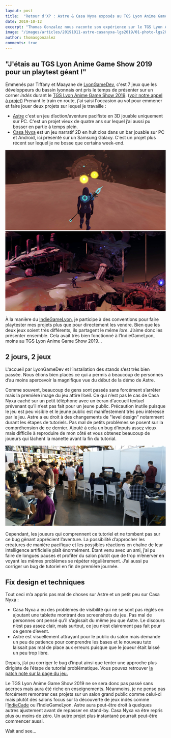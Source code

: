```yaml
---
layout: post
title:  "Retour d'XP : Astre & Casa Nyxa exposés au TGS Lyon Anime Game Show 2019"
date: 2019-10-12
excerpt: "Thomas Gonzalez nous raconte son expérience sur le TGS Lyon Anime Game Show 2019 : j'étais au TGS Lyon Anime Game Show 2019 pour un playtest géant !"
image: "/images/articles/20191011-astre-casanyxa-lgs2019/01-photo-lgs2019.jpg"
author: thomasgonzalez
comments: true
---
```


## "J'étais au TGS Lyon Anime Game Show 2019 pour un playtest géant !"
Emmenés par Tiffany et Maayane de [LyonGameDev](https://lyongamedev.pro), c'est 7 jeux que les développeurs du bassin lyonnais ont pris le temps de présenter sur un corner *indés* durant le [TGS Lyon Anime Game Show 2019](https://tgs-lyongameshow.fr/). ([voir notre appel à projet](https://lyongamedev.pro/blog/lyongameshow2019/))
Prenant le train en route, j'ai saisi l'occasion au vol pour emmener et faire jouer deux projets sur lequel je travaille :

  - [Astre](https://conkerjak.itch.io/astre) c'est un jeu d’action/aventure pacifiste en 3D jouable uniquement sur PC. C'est un projet vieux de quatre ans sur lequel j’ai aussi pu bosser en partie à temps plein. 
  - [Casa Nyxa](https://conkerjak.itch.io/casa-nyxa?secret=8nwwyCJXXloZB4BbRjnD2tnRPbc) est un jeu narratif 2D en huit clos dans un bar jouable sur PC et Android, ici présenté sur un Samsung Galaxy. C'est un projet plus récent sur lequel je ne bosse que certains week-end.

 ![Screenshot : Astre](/images/articles/20191011-astre-casanyxa-lgs2019/03-photo-lgs2019.jpg) ![Screenshot : Astre](/images/articles/20191011-astre-casanyxa-lgs2019/04-photo-lgs2019.jpg)  

À la manière du [IndieGameLyon](https://www.facebook.com/events/mjc-monplaisir-le-karbone/indie-game-lyon-1/2093467614025809/), je participe à des conventions pour faire playtester mes projets plus que pour directement les vendre. Bien que les deux jeux soient très différents, ils partagent le même *lore*. J’aime donc les présenter ensemble. Cela avait très bien fonctionné à l’IndieGameLyon, moins au TGS Lyon Anime Game Show 2019...

## 2 jours, 2 jeux
L'accueil par LyonGameDev et l’installation des stands s’est très bien passée. Nous étions bien placés ce qui a permis à beaucoup de personnes d’au moins apercevoir la magnifique vue du début de la démo de Astre.

Comme souvent, beaucoup de gens sont passés sans forcément s’arrêter mais la première image du jeu attire l’oeil. Ce qui n’est pas le cas de Casa Nyxa caché sur un petit téléphone avec un écran d'accueil textuel prévenant qu’il n’est pas fait pour un jeune public. Précaution inutile puisque le jeu est peu visible et le jeune public est manifestement très peu intéressé par le jeu. Astre a eu droit à des changements de "level design" notamment durant les étapes de tutoriels. Pas mal de petits problèmes se posent sur la compréhension de ce dernier. Ajouté à cela un bug d’inputs assez vieux mais difficile à reproduire de mon côté et vous obtenez beaucoup de joueurs qui lâchent la manette avant la fin du tutorial.

![Screenshot : Astre](/images/articles/20191011-astre-casanyxa-lgs2019/02-photo-lgs2019.jpg)  

Cependant, les joueurs qui comprennent ce tutoriel et ne tombent pas sur ce bug gênant apprécient l’aventure. La possibilité d’approcher les créatures de manière pacifique et les possibles réactions en chaîne de leur intelligence artificielle plaît énormément. Étant venu avec un ami, j’ai pu faire de longues pauses et profiter du salon plutôt que de trop m’énerver en voyant les mêmes problèmes se répéter régulièrement. J’ai aussi pu corriger un bug de tutoriel en fin de première journée.

## Fix design et techniques
Tout ceci m’a appris pas mal de choses sur Astre et un petit peu sur Casa Nyxa :

  - Casa Nyxa a eu des problèmes de visibilité qui ne se sont pas réglés en ajoutant une tablette montrant des screenshots du jeu. Pas mal de personnes ont pensé qu’il s’agissait du même jeu que Astre. Le discours n’est pas assez clair, mais surtout, ce jeu n’est clairement pas fait pour ce genre d’event.
  - Astre est visuellement attrayant pour le public du salon mais demande un peu de patience pour comprendre les bases et le nouveau tuto laissait pas mal de place aux erreurs puisque que le joueur était laissé un peu trop libre.

Depuis, j’ai pu corriger le bug d’input ainsi que tenter une approche plus dirigiste de l’étape de tutorial problématique. Vous pouvez retrouver [la patch note sur la page du jeu.](https://conkerjak.itch.io/astre/devlog/102129/tgs-lyon-fixes)

Le TGS Lyon Anime Game Show 2019 ne se sera donc pas passé sans accrocs mais aura été riche en enseignements. Néanmoins, je ne pense pas forcément remontrer ces projets sur un salon grand public comme celui-ci mais plutôt des salons focus sur la découverte de jeux indés comme l’[IndieCade](https://indiecade-europe.eu/) ou l’IndieGameLyon. Astre aura peut-être droit à quelques autres ajustement avant de repasser en stand-by. Casa Nyxa va être repris plus ou moins de zéro. Un autre projet plus instantané pourrait peut-être commencer aussi. 

Wait and see...

